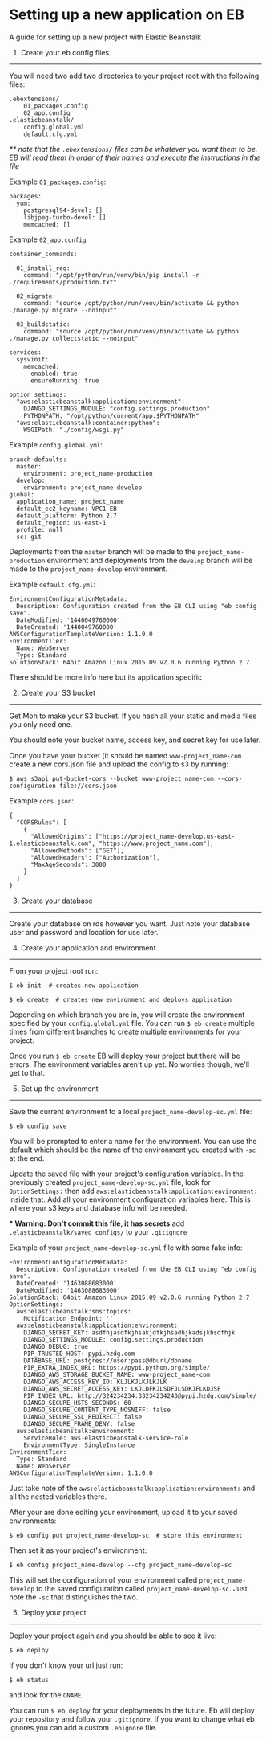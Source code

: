 Setting up a new application on EB
==================================
A guide for setting up a new project with Elastic Beanstalk

1. Create your eb config files
------------------------------

You will need two add two directories to your project root with the following files:

    .ebextensions/
        01_packages.config
        02_app.config
    .elasticbeanstalk/
        config.global.yml
        default.cfg.yml

_** note that the `.ebextensions/` files can be whatever you want them to be. EB will read them in order of their names and execute the instructions in the file_

Example `01_packages.config`:

    packages:
      yum:
        postgresql94-devel: []
        libjpeg-turbo-devel: []
        memcached: []

Example `02_app.config`:

    container_commands:

      01_install_req:
        command: "/opt/python/run/venv/bin/pip install -r ./requirements/production.txt"

      02_migrate:
        command: "source /opt/python/run/venv/bin/activate && python ./manage.py migrate --noinput"

      03_buildstatic:
        command: "source /opt/python/run/venv/bin/activate && python ./manage.py collectstatic --noinput"

    services:
      sysvinit:
        memcached:
          enabled: true
          ensureRunning: true

    option_settings:
      "aws:elasticbeanstalk:application:environment":
        DJANGO_SETTINGS_MODULE: "config.settings.production"
        PYTHONPATH: "/opt/python/current/app:$PYTHONPATH"
      "aws:elasticbeanstalk:container:python":
        WSGIPath: "./config/wsgi.py"

Example `config.global.yml`:

    branch-defaults:
      master:
        environment: project_name-production
      develop:
        environment: project_name-develop
    global:
      application_name: project_name
      default_ec2_keyname: VPC1-EB
      default_platform: Python 2.7
      default_region: us-east-1
      profile: null
      sc: git

Deployments from the `master` branch will be made to the `project_name-production` environment and deployments from the `develop` branch will be made to the `project_name-develop` environment.

Example `default.cfg.yml`:

    EnvironmentConfigurationMetadata:
      Description: Configuration created from the EB CLI using "eb config save".
      DateModified: '1440049760000'
      DateCreated: '1440049760000'
    AWSConfigurationTemplateVersion: 1.1.0.0
    EnvironmentTier:
      Name: WebServer
      Type: Standard
    SolutionStack: 64bit Amazon Linux 2015.09 v2.0.6 running Python 2.7

There should be more info here but its application specific


2. Create your S3 bucket
------------------------

Get Moh to make your S3 bucket. If you hash all your static and media files you only need one.

You should note your bucket name, access key, and secret key for use later.

Once you have your bucket (it should be named `www-project_name-com` create a new cors.json file and upload the config to s3 by running:

    $ aws s3api put-bucket-cors --bucket www-project_name-com --cors-configuration file://cors.json

Example `cors.json`:

    {
      "CORSRules": [
        {
          "AllowedOrigins": ["https://project_name-develop.us-east-1.elasticbeanstalk.com", "https://www.project_name.com"],
          "AllowedMethods": ["GET"],
          "AllowedHeaders": ["Authorization"],
          "MaxAgeSeconds": 3000
        }
      ]
    }


3. Create your database
-----------------------

Create your database on rds however you want. Just note your database user and password and location for use later.


4. Create your application and environment
------------------------------------------

From your project root run:

    $ eb init  # creates new application

    $ eb create  # creates new environment and deploys application

Depending on which branch you are in, you will create the environment specified by your `config.global.yml` file. You can run `$ eb create` multiple times from different branches to create multiple environments for your project.

Once you run `$ eb create` EB will deploy your project but there will be errors. The environment variables aren't up yet. No worries though, we'll get to that.


5. Set up the environment
-------------------------

Save the current environment to a local `project_name-develop-sc.yml` file:

    $ eb config save

You will be prompted to enter a name for the environment. You can use the default which should be the name of the environment you created with `-sc` at the end.

Update the saved file with your project's configuration variables. In the previously created `project_name-develop-sc.yml` file, look for `OptionSettings:` then add `aws:elasticbeanstalk:application:environment:` inside that. Add all your environment configuration variables here. This is where your s3 keys and database info will be needed.

__* Warning: Don't commit this file, it has secrets__ add `.elasticbeanstalk/saved_configs/` to your `.gitignore`

Example of your `project_name-develop-sc.yml` file with some fake info:

    EnvironmentConfigurationMetadata:
      Description: Configuration created from the EB CLI using "eb config save".
      DateCreated: '1463088683000'
      DateModified: '1463088683000'
    SolutionStack: 64bit Amazon Linux 2015.09 v2.0.6 running Python 2.7
    OptionSettings:
      aws:elasticbeanstalk:sns:topics:
        Notification Endpoint: ''
      aws:elasticbeanstalk:application:environment:
        DJANGO_SECRET_KEY: asdfhjasdfkjhsakjdfkjhsadhjkadsjkhsdfhjk
        DJANGO_SETTINGS_MODULE: config.settings.production
        DJANGO_DEBUG: true
        PIP_TRUSTED_HOST: pypi.hzdg.com
        DATABASE_URL: postgres://user:pass@dburl/dbname
        PIP_EXTRA_INDEX_URL: https://pypi.python.org/simple/
        DJANGO_AWS_STORAGE_BUCKET_NAME: www-project_name-com
        DJANGO_AWS_ACCESS_KEY_ID: KLJLKJLKJLKJLK
        DJANGO_AWS_SECRET_ACCESS_KEY: LKJLDFKJLSDFJLSDKJFLKDJSF
        PIP_INDEX_URL: http://324234234:33234234243@pypi.hzdg.com/simple/
        DJANGO_SECURE_HSTS_SECONDS: 60
        DJANGO_SECURE_CONTENT_TYPE_NOSNIFF: false
        DJANGO_SECURE_SSL_REDIRECT: false
        DJANGO_SECURE_FRAME_DENY: false
      aws:elasticbeanstalk:environment:
        ServiceRole: aws-elasticbeanstalk-service-role
        EnvironmentType: SingleInstance
    EnvironmentTier:
      Type: Standard
      Name: WebServer
    AWSConfigurationTemplateVersion: 1.1.0.0

Just take note of the `aws:elasticbeanstalk:application:environment:` and all the nested variables there.

After your are done editing your environment, upload it to your saved environments:

    $ eb config put project_name-develop-sc  # store this environment

Then set it as your project's environment:

    $ eb config project_name-develop --cfg project_name-develop-sc

This will set the configuration of your environment called `project_name-develop` to the saved configuration called `project_name-develop-sc`. Just note the `-sc` that distinguishes the two.


5. Deploy your project
----------------------

Deploy your project again and you should be able to see it live:

    $ eb deploy

If you don't know your url just run:

    $ eb status

and look for the `CNAME`.

You can run `$ eb deploy` for your deployments in the future. Eb will deploy your repository and follow your `.gitignore`. If you want to change what eb ignores you can add a custom `.ebignore` file.
